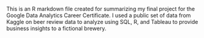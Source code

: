 This is an R markdown file created for summarizing my final project for the Google Data Analytics Career Certificate. I used a public set of data from Kaggle on beer review data to analyze using SQL, R, and Tableau to provide business insights to a fictional brewery.
